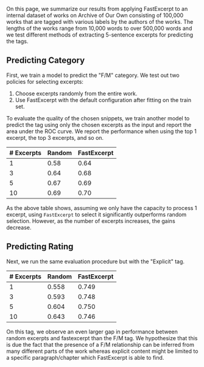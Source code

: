 On this page, we summarize our results from applying FastExcerpt to an internal dataset of works 
on Archive of Our Own consisting of 100,000 works that are tagged with various labels by the 
authors of the works. The lengths of the works range from 10,000 words to over 500,000 words and 
we test different methods of extracting 5-sentence excerpts for predicting the tags.


## Predicting Category
First, we train a model to predict the "F/M" category. We test out two policies for selecting 
excerpts:

1. Choose excerpts randomly from the entire work.
2. Use FastExcerpt with the default configuration after fitting on the train set.

To evaluate the quality of the chosen snippets, we train another model to predict the tag using
only the chosen excerpts as the input and report the area under the ROC curve. We report the 
performance when using the top 1 excerpt, the top 3 excerpts, and so on.

| # Excerpts  | Random | FastExcerpt |
| ----------- | ------ | ----------- |
| 1           | 0.58   | 0.64        |
| 3           | 0.64   | 0.68        |
| 5           | 0.67   | 0.69        |
| 10          | 0.69   | 0.70        |

As the above table shows, assuming we only have the capacity to process 1 excerpt, using 
`FastExcerpt` to select it significantly outperforms random selection. However, as the 
number of excerpts increases, the gains decrease.

## Predicting Rating
Next, we run the same evaluation procedure but with the "Explicit" tag.

| # Excerpts  | Random | FastExcerpt |
| ----------- | ------ | ----------- |
| 1           | 0.558  | 0.749       |
| 3           | 0.593  | 0.748       |
| 5           | 0.604  | 0.750       |
| 10          | 0.643  | 0.746       |

On this tag, we observe an even larger gap in performance between random excerpts and fastexcerpt
than the F/M tag. We hypothesize that this is due the fact that the presence of a F/M relationship 
can be inferred from many different parts of the work whereas explicit content might be limited to 
a specific paragraph/chapter which FastExcerpt is able to find.
